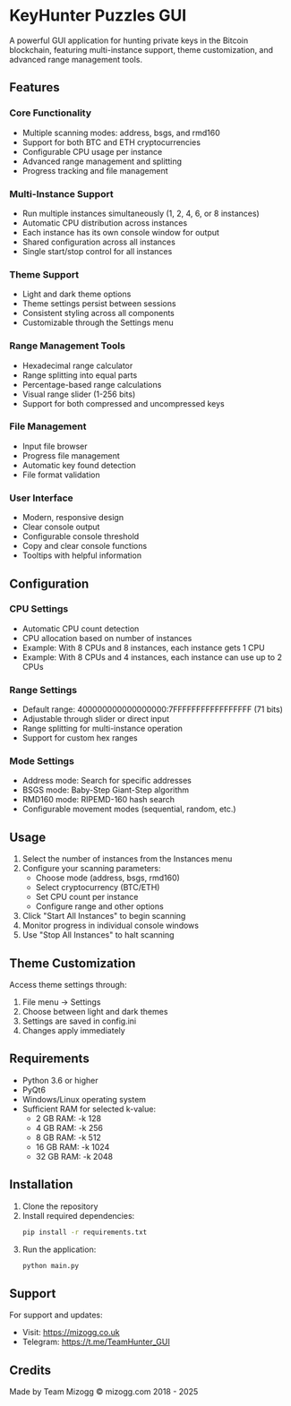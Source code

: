 # KeyHunter Puzzles GUI

A powerful GUI application for hunting private keys in the Bitcoin blockchain, featuring multi-instance support, theme customization, and advanced range management tools.

## Features

### Core Functionality
- Multiple scanning modes: address, bsgs, and rmd160
- Support for both BTC and ETH cryptocurrencies
- Configurable CPU usage per instance
- Advanced range management and splitting
- Progress tracking and file management

### Multi-Instance Support
- Run multiple instances simultaneously (1, 2, 4, 6, or 8 instances)
- Automatic CPU distribution across instances
- Each instance has its own console window for output
- Shared configuration across all instances
- Single start/stop control for all instances

### Theme Support
- Light and dark theme options
- Theme settings persist between sessions
- Consistent styling across all components
- Customizable through the Settings menu

### Range Management Tools
- Hexadecimal range calculator
- Range splitting into equal parts
- Percentage-based range calculations
- Visual range slider (1-256 bits)
- Support for both compressed and uncompressed keys

### File Management
- Input file browser
- Progress file management
- Automatic key found detection
- File format validation

### User Interface
- Modern, responsive design
- Clear console output
- Configurable console threshold
- Copy and clear console functions
- Tooltips with helpful information

## Configuration

### CPU Settings
- Automatic CPU count detection
- CPU allocation based on number of instances
- Example: With 8 CPUs and 8 instances, each instance gets 1 CPU
- Example: With 8 CPUs and 4 instances, each instance can use up to 2 CPUs

### Range Settings
- Default range: 400000000000000000:7FFFFFFFFFFFFFFFFF (71 bits)
- Adjustable through slider or direct input
- Range splitting for multi-instance operation
- Support for custom hex ranges

### Mode Settings
- Address mode: Search for specific addresses
- BSGS mode: Baby-Step Giant-Step algorithm
- RMD160 mode: RIPEMD-160 hash search
- Configurable movement modes (sequential, random, etc.)

## Usage

1. Select the number of instances from the Instances menu
2. Configure your scanning parameters:
   - Choose mode (address, bsgs, rmd160)
   - Select cryptocurrency (BTC/ETH)
   - Set CPU count per instance
   - Configure range and other options
3. Click "Start All Instances" to begin scanning
4. Monitor progress in individual console windows
5. Use "Stop All Instances" to halt scanning

## Theme Customization

Access theme settings through:
1. File menu -> Settings
2. Choose between light and dark themes
3. Settings are saved in config.ini
4. Changes apply immediately

## Requirements

- Python 3.6 or higher
- PyQt6
- Windows/Linux operating system
- Sufficient RAM for selected k-value:
  - 2 GB RAM: -k 128
  - 4 GB RAM: -k 256
  - 8 GB RAM: -k 512
  - 16 GB RAM: -k 1024
  - 32 GB RAM: -k 2048

## Installation

1. Clone the repository
2. Install required dependencies:
   ```bash
   pip install -r requirements.txt
   ```
3. Run the application:
   ```bash
   python main.py
   ```

## Support

For support and updates:
- Visit: https://mizogg.co.uk
- Telegram: https://t.me/TeamHunter_GUI

## Credits

Made by Team Mizogg
© mizogg.com 2018 - 2025
